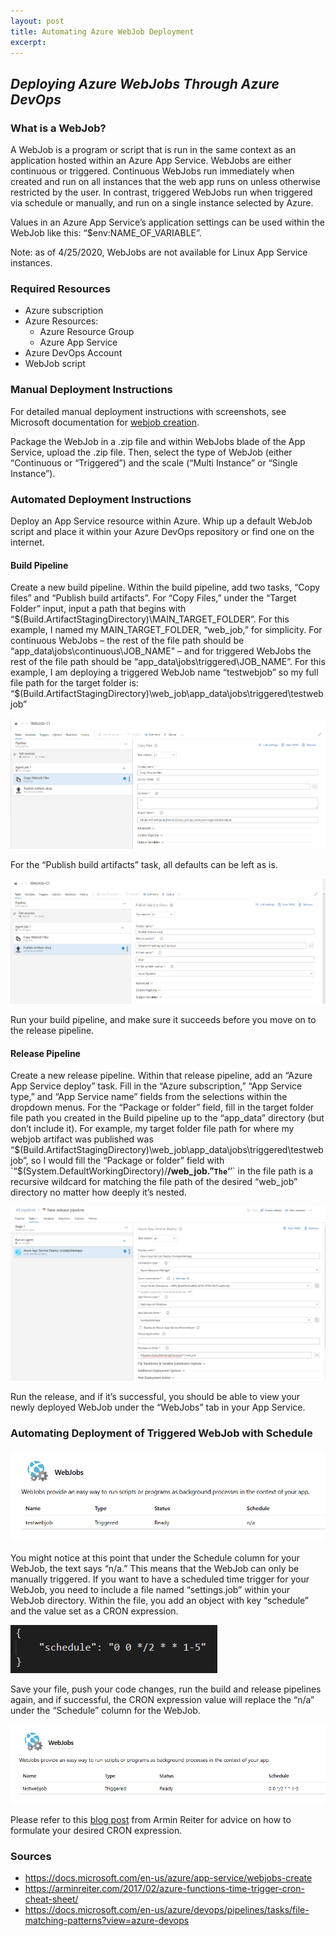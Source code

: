 ```yaml
---
layout: post
title: Automating Azure WebJob Deployment
excerpt: 
---
```


## _Deploying Azure WebJobs Through Azure DevOps_

### What is a WebJob?

A WebJob is a program or script that is run in the same context as an application hosted within an Azure App Service. WebJobs are either continuous or triggered. Continuous WebJobs run immediately when created and run on all instances that the web app runs on unless otherwise restricted by the user. In contrast, triggered WebJobs run when triggered via schedule or manually, and run on a single instance selected by Azure. 

Values in an Azure App Service’s application settings can be used within the WebJob like this: “$env:NAME_OF_VARIABLE”.

Note: as of 4/25/2020, WebJobs are not available for Linux App Service instances.

### Required Resources 

* Azure subscription 
* Azure Resources:
    * Azure Resource Group
    * Azure App Service
* Azure DevOps Account 
* WebJob script

### Manual Deployment Instructions

For detailed manual deployment instructions with screenshots, see Microsoft documentation for [webjob creation](https://docs.microsoft.com/en-us/azure/app-service/webjobs-create).

Package the WebJob in a .zip file and within WebJobs blade of the App Service, upload the .zip file. Then, select the type of WebJob (either “Continuous or “Triggered”) and the scale (“Multi Instance” or “Single Instance”). 

### Automated Deployment Instructions 

Deploy an App Service resource within Azure. Whip up a default WebJob script and place it within your Azure DevOps repository or find one on the internet. 

#### Build Pipeline 

Create a new build pipeline. Within the build pipeline, add two tasks, “Copy files” and “Publish build artifacts”. For “Copy Files,” under the “Target Folder” input, input a path that begins with “$(Build.ArtifactStagingDirectory)\MAIN_TARGET_FOLDER”. For this example, I named my MAIN_TARGET_FOLDER, “web_job,” for simplicity. For continuous WebJobs – the rest of the file path should be “app_data\jobs\continuous\JOB_NAME" – and for triggered WebJobs the rest of the file path should be “app_data\jobs\triggered\JOB_NAME”. For this example, I am deploying a triggered WebJob name “testwebjob” so my full file path for the target folder is: “$(Build.ArtifactStagingDirectory)\web_job\app_data\jobs\triggered\testwebjob”

![Azure Build Pipeline - Copy Files Task](/images/azurewebjobdeployment/BuildPipelineCopyTask.png)

For the “Publish build artifacts” task, all defaults can be left as is.

![Azure Build Pipeline - Publish Build Artifacts](/images/azurewebjobdeployment/BuildPipelinePublishArtifact.png)

Run your build pipeline, and make sure it succeeds before you move on to the release pipeline. 

#### Release Pipeline

Create a new release pipeline. Within that release pipeline, add an “Azure App Service deploy” task. Fill in the “Azure subscription,” “App Service type,” and “App Service name” fields from the selections within the dropdown menus. For the “Package or folder” field, fill in the target folder file path you created in the Build pipeline up to the “app_data” directory (but don’t include it). For example, my target folder file path for where my webjob artifact was published was “$(Build.ArtifactStagingDirectory)\web_job\app_data\jobs\triggered\testwebjob”, so I would fill the “Package or folder” field with `“$(System.DefaultWorkingDirectory)/**/web_job.”` The `‘**’` in the file path is a recursive wildcard for matching the file path of the desired “web_job” directory no matter how deeply it’s nested.

![Azure Release Pipeline - Publish Build Artifacts](/images/azurewebjobdeployment/ReleasePipeline.png)

Run the release, and if it’s successful, you should be able to view your newly deployed WebJob under the “WebJobs” tab in your App Service. 

### Automating Deployment of Triggered WebJob with Schedule

![Azure WebJob Unscheduled](/images/azurewebjobdeployment/WebJobScheduleNA.png)

You might notice at this point that under the Schedule column for your WebJob, the text says “n/a.” This means that the WebJob can only be manually triggered. If you want to have a scheduled time trigger for your WebJob, you need to include a file named “settings.job” within your WebJob directory. Within the file, you add an object with key “schedule” and the value set as a CRON expression.

![settings.job](/images/azurewebjobdeployment/scheduledotjob.png)

Save your file, push your code changes, run the build and release pipelines again, and if successful, the CRON expression value will replace the “n/a” under the “Schedule” column for the WebJob. 

![Azure WebJob Scheduled](/images/azurewebjobdeployment/WebJobScheduleSet.png)

Please refer to this [blog post](https://arminreiter.com/2017/02/azure-functions-time-trigger-cron-cheat-sheet/) from Armin Reiter for advice on how to formulate your desired CRON expression. 

### Sources
-	https://docs.microsoft.com/en-us/azure/app-service/webjobs-create
-	https://arminreiter.com/2017/02/azure-functions-time-trigger-cron-cheat-sheet/
-	https://docs.microsoft.com/en-us/azure/devops/pipelines/tasks/file-matching-patterns?view=azure-devops
